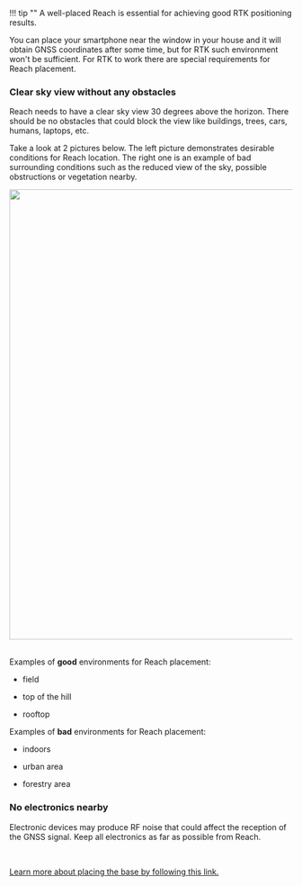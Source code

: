 !!! tip ""
    A well-placed Reach is essential for achieving good RTK positioning results.

You can place your smartphone near the window in your house and it will obtain GNSS coordinates after some time, but for RTK such environment won't be sufficient. For RTK to work there are special requirements for Reach placement.

### Clear sky view without any obstacles

Reach needs to have a clear sky view 30 degrees above the horizon. There should be no obstacles that could block the view like buildings, trees, cars, humans, laptops, etc.

Take a look at 2 pictures below. The left picture demonstrates desirable conditions for Reach location. The right one is an example of bad surrounding conditions such as the reduced view of the sky, possible obstructions or vegetation nearby.

<div style="text-align: center;"><img src="../img/placement/Reach-placement-correct-wrong.png" style="width: 800px;"></div><br>

Examples of **good** environments for Reach placement:

* field

* top of the hill

* rooftop

Examples of **bad** environments for Reach placement: 

* indoors

* urban area

* forestry area


### No electronics nearby

Electronic devices may produce RF noise that could affect the reception of the GNSS signal. Keep all electronics as far as possible from Reach.

<br>

[Learn more about placing the base by following this link.](tutorials/placing-the-base.md)
